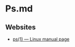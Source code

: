 # Ps.md

## Websites

* [ps(1) — Linux manual page](https://man7.org/linux/man-pages/man1/ps.1.html)
